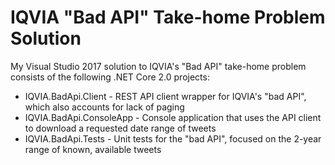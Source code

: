 # IQVIA "Bad API" Take-home Problem Solution

My Visual Studio 2017 solution to IQVIA's "Bad API" take-home problem consists of the following .NET Core 2.0 projects:

- IQVIA.BadApi.Client - REST API client wrapper for IQVIA's "bad API", which also accounts for lack of paging
- IQVIA.BadApi.ConsoleApp - Console application that uses the API client to download a requested date range of tweets
- IQVIA.BadApi.Tests - Unit tests for the "bad API", focused on the 2-year range of known, available tweets
